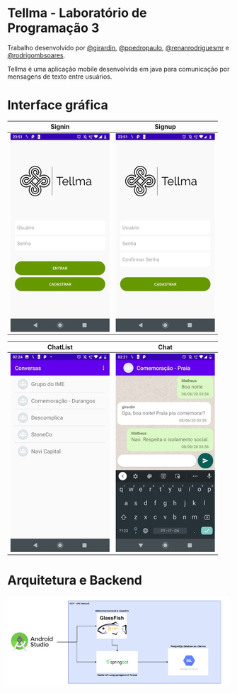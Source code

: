 
# Tellma - Laboratório de Programação 3

Trabalho desenvolvido por [@girardin](https://github.com/mgirardin), [@ppedropaulo](https://github.com/ppedropaulo), [@renanrodriguesmr](https://github.com/renanrodriguesmr) e [@rodrigombsoares](https://github.com/rodrigombsoares).

Tellma é uma aplicação mobile desenvolvida em java para comunicação por mensagens de texto entre usuários.   

# Interface gráfica
Signin             |  Signup
:-------------------------:|:-------------------------:
![](https://github.com/ppedropaulo/tellmamobile/blob/master/app/media/signin_tellma.jpg?raw=true)|![](https://github.com/ppedropaulo/tellmamobile/blob/master/app/media/signup_tellma.jpg?raw=true)


ChatList             |  Chat
:-------------------------:|:-------------------------:
![](https://github.com/ppedropaulo/tellmamobile/blob/master/app/media/chatlist_tellma.jpg?raw=true)|![](https://github.com/ppedropaulo/tellmamobile/blob/master/app/media/message_tellma.jpg?raw=true)

# Arquitetura e Backend

![](https://github.com/ppedropaulo/tellmamobile/blob/master/app/media/mobile_architecture.png?raw=true)
